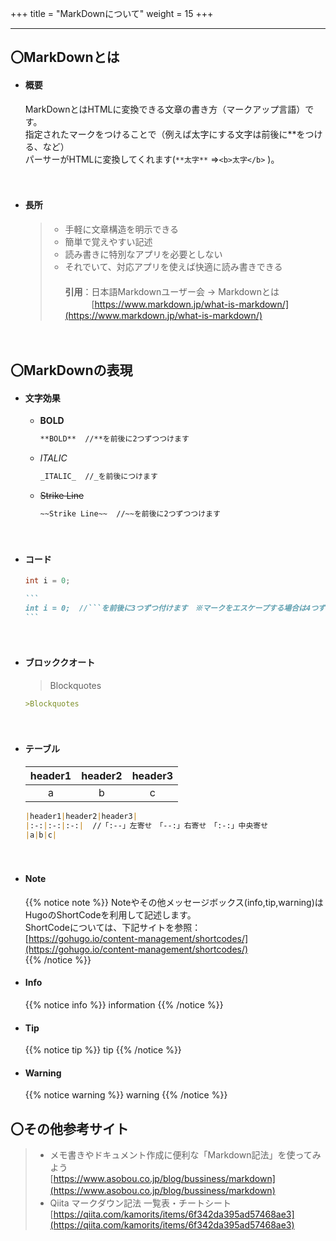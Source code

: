 +++
title = "MarkDownについて"
weight = 15
+++

---
## 〇MarkDownとは  

+ #### 概要

    MarkDownとはHTMLに変換できる文章の書き方（マークアップ言語）です。    
    指定されたマークをつけることで（例えば太字にする文字は前後に**をつける、など）   
    パーサーがHTMLに変換してくれます(```**太字**``` ⇒```<b>太字</b>``` )。  

　

+ #### 長所

    >* 手軽に文章構造を明示できる
    >* 簡単で覚えやすい記述
    >* 読み書きに特別なアプリを必要としない
    >* それでいて、対応アプリを使えば快適に読み書きできる　  
    >　  
    >**引用**：日本語Markdownユーザー会 -> Markdownとは  
    >　　　[https://www.markdown.jp/what-is-markdown/](https://www.markdown.jp/what-is-markdown/)

　

## 〇MarkDownの表現 

+ #### 文字効果
  
  - **BOLD**
    ``` markdown
    **BOLD**  //**を前後に2つずつつけます
    ```

  - _ITALIC_  
    ``` markdown
    _ITALIC_  //_を前後につけます
    ```  

  - ~~Strike Line~~
    ``` markdown
    ~~Strike Line~~  //~~を前後に2つずつつけます
    ```    
　

+ #### コード
    ``` java
    int i = 0;
    ```

    ```` markdown
    ``` 
    int i = 0;  //```を前後に3つずつ付けます　※マークをエスケープする場合は4つずつ
    ```
    ````
　

+ #### ブロッククオート

    >Blockquotes

    ``` markdown
    >Blockquotes
    ```
　

+ #### テーブル

    |header1|header2|header3|
    |:--:|:--:|:--:|
    |a|b|c|  

    ``` markdown
    |header1|header2|header3|
    |:-:|:-:|:-:|  //「:--」左寄せ　「--:」右寄せ　「:-:」中央寄せ
    |a|b|c|  
    ```
　

+ #### Note
  {{% notice note %}}
  Noteやその他メッセージボックス(info,tip,warning)はHugoのShortCodeを利用して記述します。  
  ShortCodeについては、下記サイトを参照：  
  [https://gohugo.io/content-management/shortcodes/](https://gohugo.io/content-management/shortcodes/)  
  {{% /notice %}}

+ #### Info
  {{% notice info %}}
  information
  {{% /notice %}}

+ #### Tip
  {{% notice tip %}}
  tip
  {{% /notice %}}

+ #### Warning
  {{% notice warning %}}
  warning
  {{% /notice %}}
  

## 〇その他参考サイト 

>+ メモ書きやドキュメント作成に便利な「Markdown記法」を使ってみよう  
> [https://www.asobou.co.jp/blog/bussiness/markdown](https://www.asobou.co.jp/blog/bussiness/markdown)
>　
>+ Qiita マークダウン記法 一覧表・チートシート  
> [https://qiita.com/kamorits/items/6f342da395ad57468ae3](https://qiita.com/kamorits/items/6f342da395ad57468ae3)  
>
